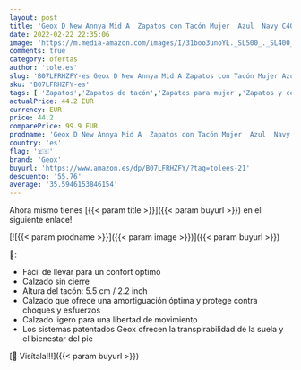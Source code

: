 ```yaml
---
layout: post
title: 'Geox D New Annya Mid A  Zapatos con Tacón Mujer  Azul  Navy C4002   37.5 EU'
date: 2022-02-22 22:35:06
image: 'https://m.media-amazon.com/images/I/31boo3unoYL._SL500_._SL400_.jpg'
comments: true
category: ofertas
author: 'tole.es'
slug: 'B07LFRHZFY-es Geox D New Annya Mid A Zapatos con Tacón Mujer Azul Navy...'
sku: 'B07LFRHZFY-es'
tags: [ 'Zapatos','Zapatos de tacón','Zapatos para mujer','Zapatos y complementos','geox','zapatos', ]
actualPrice: 44.2 EUR
currency: EUR
price: 44.2
comparePrice: 99.9 EUR
prodname: 'Geox D New Annya Mid A  Zapatos con Tacón Mujer  Azul  Navy C4002   37.5 EU'
country: 'es'
flag: '🇪🇸'
brand: 'Geox'
buyurl: 'https://www.amazon.es/dp/B07LFRHZFY/?tag=tolees-21'
descuento: '55.76'
average: '35.5946153846154'
---
```


Ahora mismo tienes [{{< param title >}}]({{< param buyurl >}}) en el siguiente enlace!

[![{{< param prodname >}}]({{< param image >}})]({{< param buyurl >}})

🔎:

- Fácil de llevar para un confort optimo
- Calzado sin cierre
- Altura del tacón: 5.5 cm / 2.2 inch
- Calzado que ofrece una amortiguación óptima y protege contra choques y esfuerzos
- Calzado ligero para una libertad de movimiento
- Los sistemas patentados Geox ofrecen la transpirabilidad de la suela y el bienestar del pie

[🛒 Visítala!!!]({{< param buyurl >}})

